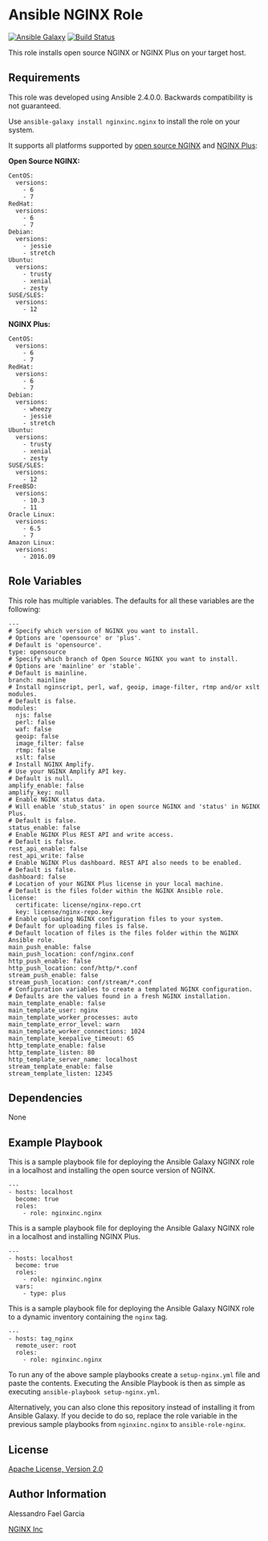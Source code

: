 Ansible NGINX Role
==================

[![Ansible Galaxy](https://img.shields.io/badge/galaxy-nginxinc.nginx-5bbdbf.svg)](https://galaxy.ansible.com/nginxinc/nginx)
[![Build Status](https://travis-ci.org/nginxinc/ansible-role-nginx.svg?branch=master)](https://travis-ci.org/nginxinc/ansible-role-nginx)

This role installs open source NGINX or NGINX Plus on your target host.

Requirements
------------

This role was developed using Ansible 2.4.0.0. Backwards compatibility is not guaranteed.

Use `ansible-galaxy install nginxinc.nginx` to install the role on your system.

It supports all platforms supported by [open source NGINX](https://nginx.org/en/linux_packages.html#mainline) and [NGINX Plus](https://www.nginx.com/products/technical-specs/):

**Open Source NGINX:**

    CentOS:
      versions:
        - 6
        - 7
    RedHat:
      versions:
        - 6
        - 7
    Debian:
      versions:
        - jessie
        - stretch
    Ubuntu:
      versions:
        - trusty
        - xenial
        - zesty
    SUSE/SLES:
      versions:
        - 12

**NGINX Plus:**

    CentOS:
      versions:
        - 6
        - 7
    RedHat:
      versions:
        - 6
        - 7
    Debian:
      versions:
        - wheezy
        - jessie
        - stretch
    Ubuntu:
      versions:
        - trusty
        - xenial
        - zesty
    SUSE/SLES:
      versions:
        - 12
    FreeBSD:
      versions:
        - 10.3
        - 11
    Oracle Linux:
      versions:
        - 6.5
        - 7
    Amazon Linux:
      versions:
        - 2016.09

Role Variables
--------------

This role has multiple variables. The defaults for all these variables are the following:

    ---
    # Specify which version of NGINX you want to install.
    # Options are 'opensource' or 'plus'.
    # Default is 'opensource'.
    type: opensource
    # Specify which branch of Open Source NGINX you want to install.
    # Options are 'mainline' or 'stable'.
    # Default is mainline.
    branch: mainline
    # Install nginscript, perl, waf, geoip, image-filter, rtmp and/or xslt modules.
    # Default is false.
    modules:
      njs: false
      perl: false
      waf: false
      geoip: false
      image_filter: false
      rtmp: false
      xslt: false
    # Install NGINX Amplify.
    # Use your NGINX Amplify API key.
    # Default is null.
    amplify_enable: false
    amplify_key: null
    # Enable NGINX status data.
    # Will enable 'stub_status' in open source NGINX and 'status' in NGINX Plus.
    # Default is false.
    status_enable: false
    # Enable NGINX Plus REST API and write access.
    # Default is false.
    rest_api_enable: false
    rest_api_write: false
    # Enable NGINX Plus dashboard. REST API also needs to be enabled.
    # Default is false.
    dashboard: false
    # Location of your NGINX Plus license in your local machine.
    # Default is the files folder within the NGINX Ansible role.
    license:
      certificate: license/nginx-repo.crt
      key: license/nginx-repo.key
    # Enable uploading NGINX configuration files to your system.
    # Default for uploading files is false.
    # Default location of files is the files folder within the NGINX Ansible role.
    main_push_enable: false
    main_push_location: conf/nginx.conf
    http_push_enable: false
    http_push_location: conf/http/*.conf
    stream_push_enable: false
    stream_push_location: conf/stream/*.conf
    # Configuration variables to create a templated NGINX configuration.
    # Defaults are the values found in a fresh NGINX installation.
    main_template_enable: false
    main_template_user: nginx
    main_template_worker_processes: auto
    main_template_error_level: warn
    main_template_worker_connections: 1024
    main_template_keepalive_timeout: 65
    http_template_enable: false
    http_template_listen: 80
    http_template_server_name: localhost
    stream_template_enable: false
    stream_template_listen: 12345

Dependencies
------------

None

Example Playbook
----------------

This is a sample playbook file for deploying the Ansible Galaxy NGINX role in a localhost and installing the open source version of NGINX.

    ---
    - hosts: localhost
      become: true
      roles:
        - role: nginxinc.nginx

This is a sample playbook file for deploying the Ansible Galaxy NGINX role in a localhost and installing NGINX Plus.

    ---
    - hosts: localhost
      become: true
      roles:
        - role: nginxinc.nginx
      vars:
        - type: plus

This is a sample playbook file for deploying the Ansible Galaxy NGINX role to a dynamic inventory containing the `nginx` tag.

    ---
    - hosts: tag_nginx
      remote_user: root
      roles:
        - role: nginxinc.nginx

To run any of the above sample playbooks create a `setup-nginx.yml` file and paste the contents. Executing the Ansible Playbook is then as simple as executing `ansible-playbook setup-nginx.yml`.

Alternatively, you can also clone this repository instead of installing it from Ansible Galaxy. If you decide to do so, replace the role variable in the previous sample playbooks from `nginxinc.nginx` to `ansible-role-nginx`.

License
-------

[Apache License, Version 2.0](https://github.com/nginxinc/ansible-role-nginx/blob/master/LICENSE)

Author Information
------------------

Alessandro Fael Garcia

[NGINX Inc](https://www.nginx.com/)

